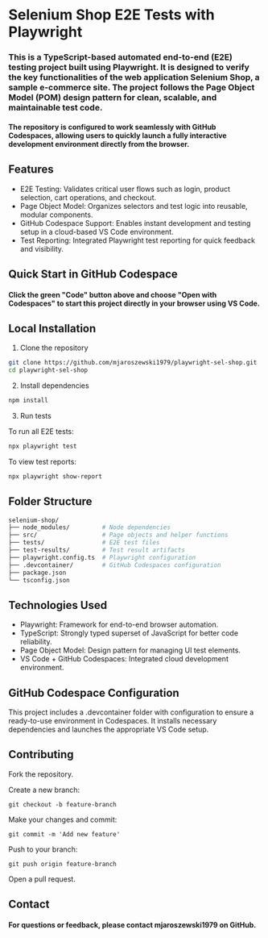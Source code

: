 # Selenium Shop E2E Tests with Playwright

### This is a TypeScript-based automated end-to-end (E2E) testing project built using Playwright. It is designed to verify the key functionalities of the web application Selenium Shop, a sample e-commerce site. The project follows the Page Object Model (POM) design pattern for clean, scalable, and maintainable test code.

#### The repository is configured to work seamlessly with GitHub Codespaces, allowing users to quickly launch a fully interactive development environment directly from the browser.

## Features
* E2E Testing: Validates critical user flows such as login, product selection, cart operations, and checkout.
* Page Object Model: Organizes selectors and test logic into reusable, modular components.
* GitHub Codespace Support: Enables instant development and testing setup in a cloud-based VS Code environment.
* Test Reporting: Integrated Playwright test reporting for quick feedback and visibility.

## Quick Start in GitHub Codespace
#### Click the green "Code" button above and choose "Open with Codespaces" to start this project directly in your browser using VS Code.

## Local Installation
1. Clone the repository
```bash
git clone https://github.com/mjaroszewski1979/playwright-sel-shop.git
cd playwright-sel-shop
```

2. Install dependencies
```bash
npm install
```

3. Run tests

To run all E2E tests:

```bash
npx playwright test
```

To view test reports:

```bash
npx playwright show-report
```

## Folder Structure
```bash
selenium-shop/
├── node_modules/         # Node dependencies
├── src/                  # Page objects and helper functions
├── tests/                # E2E test files
├── test-results/         # Test result artifacts
├── playwright.config.ts  # Playwright configuration
├── .devcontainer/        # GitHub Codespaces configuration
├── package.json
└── tsconfig.json
```

## Technologies Used
* Playwright: Framework for end-to-end browser automation.
* TypeScript: Strongly typed superset of JavaScript for better code reliability.
* Page Object Model: Design pattern for managing UI test elements.
* VS Code + GitHub Codespaces: Integrated cloud development environment.

## GitHub Codespace Configuration
This project includes a .devcontainer folder with configuration to ensure a ready-to-use environment in Codespaces. It installs necessary dependencies and launches the appropriate VS Code setup.

## Contributing
Fork the repository.

Create a new branch:
```
git checkout -b feature-branch
```

Make your changes and commit:
```
git commit -m 'Add new feature'
```

Push to your branch:
```
git push origin feature-branch
```

Open a pull request.

## Contact
#### For questions or feedback, please contact mjaroszewski1979 on GitHub.
